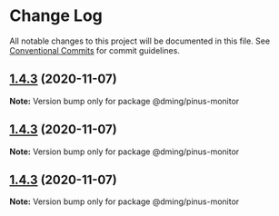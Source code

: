 # Change Log

All notable changes to this project will be documented in this file.
See [Conventional Commits](https://conventionalcommits.org) for commit guidelines.

## [1.4.3](https://github.com/dming/pinus/compare/v1.4.3-alpha.0...v1.4.3) (2020-11-07)

**Note:** Version bump only for package @dming/pinus-monitor





## [1.4.3](https://github.com/dming/pinus/compare/v1.4.3-alpha.0...v1.4.3) (2020-11-07)

**Note:** Version bump only for package @dming/pinus-monitor





## [1.4.3](https://github.com/dming/pinus/compare/v1.4.3-alpha.0...v1.4.3) (2020-11-07)

**Note:** Version bump only for package @dming/pinus-monitor

